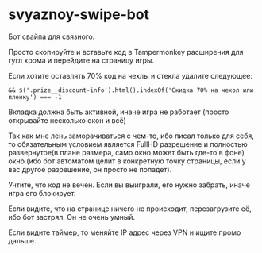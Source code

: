 # svyaznoy-swipe-bot
Бот свайпа для связного.

Просто скопируйте и вставьте код в Tampermonkey расширения для гугл хрома и перейдите на страницу игры.

Если хотите оставлять 70% код на чехлы и стекла удалите следующее:
```
&& $('.prize__discount-info').html().indexOf('Скидка 70% на чехол или пленку') === -1
```

Вкладка должна быть активной, иначе игра не работает (просто открывайте несколько окон и всё)

Так как мне лень заморачиваться с чем-то, ибо писал только для себя, то обязательным условием является FullHD разрешение и полностью развернутое(в плане размера, само окно может быть где-то в фоне) окно (ибо бот автоматом целит в конкретную точку страницы, если у вас другое разрешение, он просто не попадет).

Учтите, что код не вечен. Если вы выиграли, его нужно забрать, иначе игра его блокирует.


Если видите, что на странице ничего не происходит, перезагрузите её, ибо бот застрял. Он не очень умный.

Если видите таймер, то меняйте IP адрес через VPN и ищите промо дальше.
